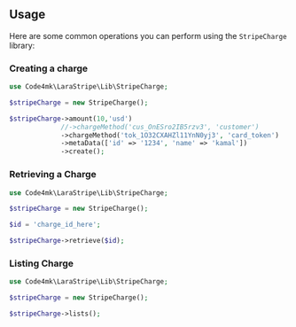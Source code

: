## Usage

Here are some common operations you can perform using the `StripeCharge` library:

### Creating a charge

```php
use Code4mk\LaraStripe\Lib\StripeCharge;

$stripeCharge = new StripeCharge();

$stripeCharge->amount(10,'usd')
             //->chargeMethod('cus_OnESro2IB5rzv3', 'customer')
             ->chargeMethod('tok_1O32CXAHZl11YnN0yj3', 'card_token')
             ->metaData(['id' => '1234', 'name' => 'kamal'])
             ->create();
```

### Retrieving a Charge

```php
use Code4mk\LaraStripe\Lib\StripeCharge;

$stripeCharge = new StripeCharge();

$id = 'charge_id_here';

$stripeCharge->retrieve($id);
```

### Listing Charge

```php
use Code4mk\LaraStripe\Lib\StripeCharge;

$stripeCharge = new StripeCharge();

$stripeCharge->lists();
```